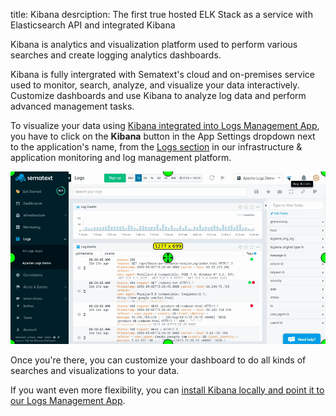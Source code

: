 title: Kibana
desrciption: The first true hosted ELK Stack as a service with Elasticsearch API and integrated Kibana

Kibana is analytics and visualization platform used to perform various searches and create logging analytics dashboards.

Kibana is fully intergrated with Sematext's cloud and on-premises service used to monitor, search, analyze, and visualize your data interactively. Customize dashboards and use Kibana to analyze log data and perform advanced management tasks.

To visualize your data using [Kibana integrated into Logs Management App](http://blog.sematext.com/2015/06/11/1-click-elk-stack-hosted-kibana-4/),
you have to click on the **Kibana** button in the App Settings dropdown next to the application's
name, from the [Logs section](https://apps.sematext.com/ui/logs) in our infrastructure & application monitoring and log management platform.

<img alt="Kibana Integration" src="/docs/images/logs/kibana-integration.gif" title="Sematext Logging UI - Kibana Integration">

Once you're there, you can customize your dashboard to do all kinds of
searches and visualizations to your data.

If you want even more flexibility, you can [install Kibana locally and point it to our Logs Management App](faq/#can-i-run-kibana-locally-and-point-it-to-logsene).
